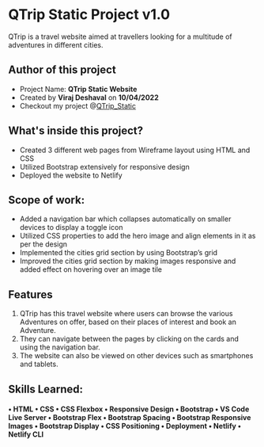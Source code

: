 # QTrip Static Project v1.0

QTrip is a travel website aimed at travellers looking for a multitude of adventures in different cities.

## Author of this project

- Project Name: **QTrip Static Website**
- Created by **Viraj Deshaval** on **10/04/2022**
- Checkout my project @[QTrip_Static](https://github.com/virajdeshaval/QTrip_Static)

## What's inside this project?

- Created 3 different web pages from Wireframe layout using HTML and CSS
- Utilized Bootstrap extensively for responsive design
- Deployed the website to Netlify

## Scope of work:

- Added a navigation bar which collapses automatically on smaller devices to display a toggle icon
- Utilized CSS properties to add the hero image and align elements in it as per the design
- Implemented the cities grid section by using Bootstrap’s grid
- Improved the cities grid section by making images responsive and added effect on hovering over an image tile

## Features

1. QTrip has this travel website where users can browse the various Adventures on offer, based on their places of interest and book an Adventure.
2. They can navigate between the pages by clicking on the cards and using the navigation bar.
3. The website can also be viewed on other devices such as smartphones and tablets.

## Skills Learned:

<h4>• HTML • CSS • CSS Flexbox • Responsive Design • Bootstrap • VS Code Live Server • Bootstrap Flex • Bootstrap Spacing • Bootstrap Responsive Images • Bootstrap Display • CSS Positioning • Deployment • Netlify • Netlify CLI</h4>
